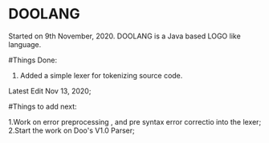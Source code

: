 # DOOLANG
 Started on 9th November, 2020.
 DOOLANG is a Java based LOGO like language.
 
#Things Done:
 1. Added a simple lexer for tokenizing source code.
 
 Latest Edit Nov 13, 2020;

#Things to add next:

 1.Work on error preprocessing , and pre syntax error correctio into the lexer;
 2.Start the work on Doo's V1.0 Parser;

 
